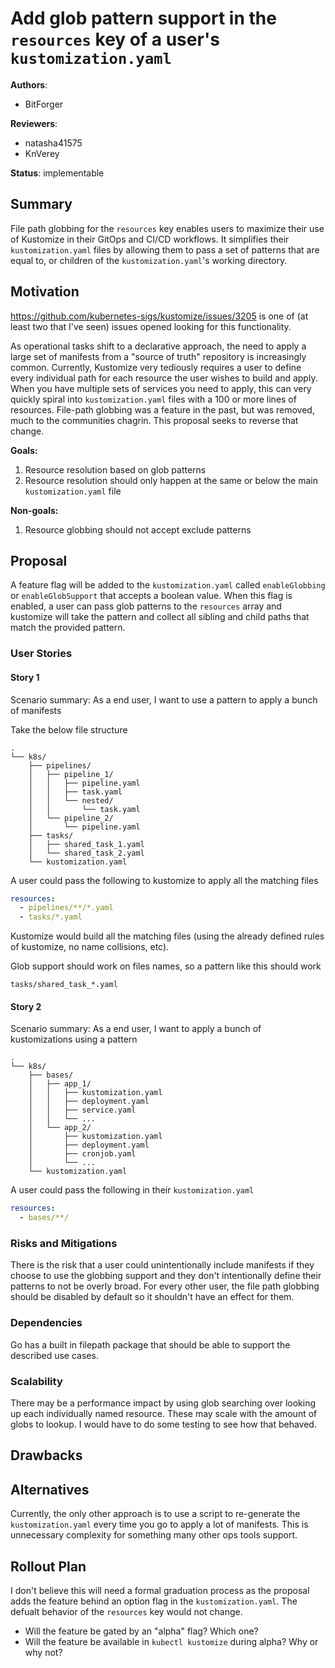 <!--
**Note:** When your proposal is complete, all of these comment blocks should be removed.

To get started with this template:

- [ ] **Make a copy of this file.**
  Name it `YY-MM-short-descriptive-title.md` (where `YY-MM` is the current year and month).
- [ ] **Fill out this file as best you can.**
  At minimum, you should fill in the "Summary" and "Motivation" sections.
- [ ] **Create a PR.**
  Ping `@kubernetes-sigs/kustomize-admins` and `@kubernetes-sigs/kustomize-maintainers`.
-->

# Add glob pattern support in the `resources` key of a user's `kustomization.yaml`

**Authors**:
- BitForger

**Reviewers**: <!-- List at least one Kustomize approver (https://github.com/kubernetes-sigs/kustomize/blob/master/OWNERS#L2) -->
- natasha41575
- KnVerey

**Status**: implementable
<!--
In general, all proposals made should be merged for the record, whether or not they are accepted.
Use the status field to record the results of the latest review:
- implementable: The default for this repo. If the proposal is merged, you can start working on it.
- deferred: The proposal may be accepted in the future, but it has been shelved for the time being.
A new PR must be opened to update the proposal and gain reviewer consensus before work can begin.
- withdrawn: The author changed their mind and no longer wants to pursue the proposal.
A new PR must be opened to update the proposal and gain reviewer consensus before work can begin.
- rejected: This proposal should not be implemented.
- replaced: If you submit a new proposal that supersedes an older one,
update the older one's status to "replaced by <link>".
-->

## Summary

<!--
In one short paragraph, summarize why this change is important to Kustomize users.
-->
File path globbing for the `resources` key enables users to maximize their use of Kustomize in their GitOps and CI/CD workflows. It simplifies their `kustomization.yaml` files by allowing them to pass a set of patterns that are equal to, or children of the `kustomization.yaml`'s working directory.

## Motivation

<!--
If this proposal is an expansion of an existing GitHub issue, link to it here.
-->
https://github.com/kubernetes-sigs/kustomize/issues/3205 is one of (at least two that I've seen) issues opened looking for this functionality.

As operational tasks shift to a declarative approach, the need to apply a large set of manifests from a "source of truth" repository is increasingly common. Currently, Kustomize very tediously requires a user to define every individual path for each resource the user wishes to build and apply. When you have multiple sets of services you need to apply, this can very quickly spiral into `kustomization.yaml` files with a 100 or more lines of resources. File-path globbing was a feature in the past, but was removed, much to the communities chagrin. This proposal seeks to reverse that change.

**Goals:**
<!--
List the specific goals of the proposal. What is it trying to achieve? How will we
know that this has succeeded?
-->
1. Resource resolution based on glob patterns
2. Resource resolution should only happen at the same or below the main `kustomization.yaml` file


**Non-goals:**
<!--
What is out of scope for this proposal? Listing non-goals helps to focus discussion
and make progress.
-->
1. Resource globbing should not accept exclude patterns

## Proposal

<!--
This is where we get down to the specifics of what the proposal actually is.
Include enough information to illustrate your proposal, but try not to
overwhelm reviewers with details. Focus on APIs and interfaces rather than implementation details,
e.g.:
- Does this proposal require new kinds, fields or CLI flags?
- Will this feature require extending the public interface of Kustomize's Go packages?
(it's ok if you're not sure yet)

A proof of concept PR is NOT required but is preferable to including large amounts of code
inline here, if you feel such implementation details are required to adequately explain your design.
If you have a PR, link to it at the top of this section.
-->
A feature flag will be added to the `kustomization.yaml` called `enableGlobbing` or `enableGlobSupport` that accepts a boolean value. When this flag is enabled, a user can pass glob patterns to the `resources` array and kustomize will take the pattern and collect all sibling and child paths that match the provided pattern.


### User Stories
<!--
Describe what people will be able to do if this KEP is implemented. If different user personas
will use the feature differently, consider writing separate stories for each.
Include as much detail as possible so that people can understand the "how" of the system.
The goal here is to make this feel real for users without getting bogged down.
-->

#### Story 1

Scenario summary: As a end user, I want to use a pattern to apply a bunch of manifests
<!--
A walkthrough of what it will look like for a user to take advantage of the new feature.
Include the steps the user will take and samples of the commands they'll run
and config they'll use.
-->

Take the below file structure

```
.
└── k8s/
    ├── pipelines/
    │   ├── pipeline_1/
    │   │   ├── pipeline.yaml
    │   │   ├── task.yaml
    │   │   └── nested/
    │   │       └── task.yaml
    │   └── pipeline_2/
    │       └── pipeline.yaml
    ├── tasks/
    │   ├── shared_task_1.yaml
    │   └── shared_task_2.yaml
    └── kustomization.yaml
```

A user could pass the following to kustomize to apply all the matching files

```yaml
resources:
  - pipelines/**/*.yaml
  - tasks/*.yaml
```

Kustomize would build all the matching files (using the already defined rules of kustomize, no name collisions, etc).

Glob support should work on files names, so a pattern like this should work

```
tasks/shared_task_*.yaml
```

#### Story 2

Scenario summary: As a end user, I want to apply a bunch of kustomizations using a pattern
<!--
A walkthrough of what it will look like for a user to take advantage of the new feature.
Include the steps the user will take and samples of the commands they'll run
and config they'll use.
-->

```
.
└── k8s/
    ├── bases/
    │   ├── app_1/
    │   │   ├── kustomization.yaml
    │   │   ├── deployment.yaml
    │   │   ├── service.yaml
    │   │   └── ...
    │   └── app_2/
    │       ├── kustomization.yaml
    │       ├── deployment.yaml
    │       ├── cronjob.yaml
    │       └── ...
    └── kustomization.yaml
```

A user could pass the following in their `kustomization.yaml`

```yaml
resources:
  - bases/**/
```

### Risks and Mitigations
<!--
What are the risks of this proposal, and how do we mitigate? Think broadly.
For example, consider both security, end-user privacy, and how this will
impact the larger Kubernetes ecosystem.
-->

There is the risk that a user could unintentionally include manifests if they choose to use the globbing support and they don't intentionally define their patterns to not be overly broad. For every other user, the file path globbing should be disabled by default so it shouldn't have an effect for them.

### Dependencies
<!--
Kustomize tightly controls its Go dependencies in order to remain approved for
integration into kubectl. It cannot depend directly on kubectl or apimachinery code.
Identify any new Go dependencies this proposal will require Kustomize to pull in.
If any of them are large, is there another option?
-->

Go has a built in filepath package that should be able to support the described use cases.

### Scalability
<!--
Is this feature expected to have a performance impact?
Explain to what extent and under what conditions.
-->

There may be a performance impact by using glob searching over looking up each individually named resource. These may scale with the amount of globs to lookup. I would have to do some testing to see how that behaved.

## Drawbacks
<!--
Why should this proposal _not_ be implemented?
-->



## Alternatives
<!--
What other approaches did you consider, and why did you rule them out? Be concise,
but do include enough information to express the idea and why it was not acceptable.
-->

Currently, the only other approach is to use a script to re-generate the `kustomization.yaml` every time you go to apply a lot of manifests. This is unnecessary complexity for something many other ops tools support.

## Rollout Plan
<!--
Depending on the scope of the features and the risks enabling it implies,
you may need to use a formal graduation process. If you don't think this is
necessary, explain why here, and delete the alpha/beta/GA headings below.
-->

I don't believe this will need a formal graduation process as the proposal adds the feature behind an option flag in the `kustomization.yaml`. The defualt behavior of the `resources` key would not change.

<!-- ### Alpha -->
<!--
New Kinds should be introduced with an alpha group version.
New major features should often be gated by an alpha flag at first.
New transformers can be introduced for use in the generators/validators/transformers fields
before they get their own top-level field in Kustomization.
-->

- Will the feature be gated by an "alpha" flag? Which one?
- Will the feature be available in `kubectl kustomize` during alpha? Why or why not?

<!-- ### Beta -->
<!--
If the alpha was not available in `kubectl kustomize`, you need a beta phase where it is.
Full parity with `kubectl kustomize` is required at this stage.
-->

<!-- ### GA -->
<!--
You should generally wait at least two `kubectl` release cycles before promotion to GA,
to ensure that the broader user base has time to try the feature and provide feedback.
For example, if your feature first appears in kubectl 1.23, promote it in 1.25 or later.
-->
